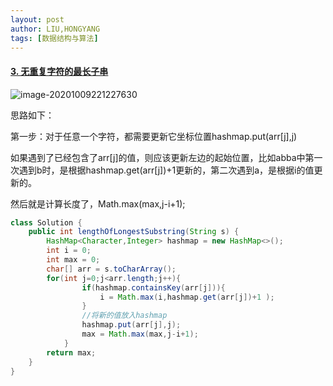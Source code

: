 ```yaml
---
layout: post
author: LIU,HONGYANG
tags: [数据结构与算法]
---
```




#### [3. 无重复字符的最长子串](https://leetcode-cn.com/problems/longest-substring-without-repeating-characters/)



![image-20201009221227630](https://tva1.sinaimg.cn/large/007S8ZIlgy1gjjfu01n87j30sm0p6ju9.jpg)



思路如下：

第一步：对于任意一个字符，都需要更新它坐标位置hashmap.put(arr[j],j)

如果遇到了已经包含了arr[j]的值，则应该更新左边的起始位置，比如abba中第一次遇到b时，是根据hashmap.get(arr[j])+1更新的，第二次遇到a，是根据i的值更新的。

然后就是计算长度了，Math.max(max,j-i+1);



```java
class Solution {
    public int lengthOfLongestSubstring(String s) {
        HashMap<Character,Integer> hashmap = new HashMap<>();
        int i = 0;
        int max = 0;
        char[] arr = s.toCharArray();
        for(int j=0;j<arr.length;j++){
                if(hashmap.containsKey(arr[j])){
                    i = Math.max(i,hashmap.get(arr[j])+1 );
                }
                //将新的值放入hashmap
                hashmap.put(arr[j],j);
                max = Math.max(max,j-i+1);
            }
        return max;
    }
}
```

